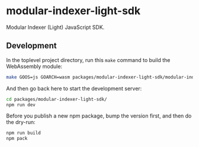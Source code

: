 # modular-indexer-light-sdk

Modular Indexer (Light) JavaScript SDK.

## Development

In the toplevel project directory, run this `make` command to build the WebAssembly module:

```bash
make GOOS=js GOARCH=wasm packages/modular-indexer-light-sdk/modular-indexer-light.wasm
 ```

And then go back here to start the development server:

```bash
cd packages/modular-indexer-light-sdk/
npm run dev
```

Before you publish a new npm package, bump the version first, and then do the dry-run:

```bash
npm run build
npm pack
```
